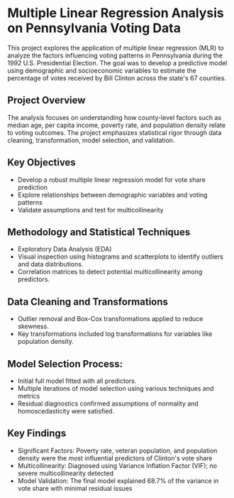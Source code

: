 # Multiple Linear Regression Analysis on Pennsylvania Voting Data
This project explores the application of multiple linear regression (MLR) to analyze the factors influencing voting patterns in Pennsylvania during the 1992 U.S. Presidential Election. The goal was to develop a predictive model using demographic and socioeconomic variables to estimate the percentage of votes received by Bill Clinton across the state's 67 counties.

## Project Overview
The analysis focuses on understanding how county-level factors such as median age, per capita income, poverty rate, and population density relate to voting outcomes. The project emphasizes statistical rigor through data cleaning, transformation, model selection, and validation.

## Key Objectives
- Develop a robust multiple linear regression model for vote share prediction
- Explore relationships between demographic variables and voting patterns
- Validate assumptions and test for multicollinearity

## Methodology and Statistical Techniques
- Exploratory Data Analysis (EDA)
- Visual inspection using histograms and scatterplots to identify outliers and data distributions.
- Correlation matrices to detect potential multicollinearity among predictors.

## Data Cleaning and Transformations
- Outlier removal and Box-Cox transformations applied to reduce skewness.
- Key transformations included log transformations for variables like population density.

## Model Selection Process:
- Initial full model fitted with all predictors.
- Multiple iterations of model selection using various techniques and metrics
- Residual diagnostics confirmed assumptions of normality and homoscedasticity were satisfied.

## Key Findings
- Significant Factors: Poverty rate, veteran population, and population density were the most influential predictors of Clinton's vote share
- Multicollinearity: Diagnosed using Variance Inflation Factor (VIF); no severe multicollinearity detected
- Model Validation: The final model explained 68.7% of the variance in vote share with minimal residual issues
